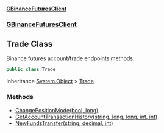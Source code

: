 #### [GBinanceFuturesClient](./index.md 'index')
### [GBinanceFuturesClient](./GBinanceFuturesClient.md 'GBinanceFuturesClient')
## Trade Class
Binance futures account/trade endpoints methods.  
```csharp
public class Trade
```
Inheritance [System.Object](https://docs.microsoft.com/en-us/dotnet/api/System.Object 'System.Object') &gt; [Trade](./GBinanceFuturesClient-Trade.md 'GBinanceFuturesClient.Trade')  
### Methods
- [ChangePositionMode(bool, long)](./GBinanceFuturesClient-Trade-ChangePositionMode(bool_long).md 'GBinanceFuturesClient.Trade.ChangePositionMode(bool, long)')
- [GetAccountTransactionHistory(string, long, long, int, int)](./GBinanceFuturesClient-Trade-GetAccountTransactionHistory(string_long_long_int_int).md 'GBinanceFuturesClient.Trade.GetAccountTransactionHistory(string, long, long, int, int)')
- [NewFundsTransfer(string, decimal, int)](./GBinanceFuturesClient-Trade-NewFundsTransfer(string_decimal_int).md 'GBinanceFuturesClient.Trade.NewFundsTransfer(string, decimal, int)')
